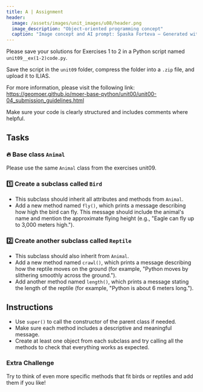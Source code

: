```yaml
---
title: A | Assignment
header:
  image: /assets/images/unit_images/u08/header.png
  image_description: "Object-oriented programming concept"
  caption: "Image concept and AI prompt: Spaska Forteva — Generated with ChatGPT/DALL·E"
---
```


Please save your solutions for Exercises 1 to 2 in a Python script named `unit09__ex(1-2)code.py`.  

Save the script in the `unit09` folder, compress the folder into a `.zip` file, and upload it to ILIAS.

For more information, please visit the following link:  
https://geomoer.github.io/moer-base-python/unit00/unit00-04_submission_guidelines.html

Make sure your code is clearly structured and includes comments where helpful.


## Tasks

### 🔥 Base class `Animal`

Please use the same `Animal` class from the exercises unit09.

### 1️⃣ Create a subclass called `Bird`

- This subclass should inherit all attributes and methods from `Animal`.
- Add a new method named `fly()`, which prints a message describing how high the bird can fly. This message should include the animal's name and mention the approximate flying height (e.g., "Eagle can fly up to 3,000 meters high.").

### 2️⃣ Create another subclass called `Reptile`

- This subclass should also inherit from `Animal`.
- Add a new method named `crawl()`, which prints a message describing how the reptile moves on the ground (for example, "Python moves by slithering smoothly across the ground.").
- Add another method named `length()`, which prints a message stating the length of the reptile (for example, "Python is about 6 meters long.").

## Instructions

- Use `super()` to call the constructor of the parent class if needed.
- Make sure each method includes a descriptive and meaningful message.
- Create at least one object from each subclass and try calling all the methods to check that everything works as expected.

### Extra Challenge

Try to think of even more specific methods that fit birds or reptiles and add them if you like!
